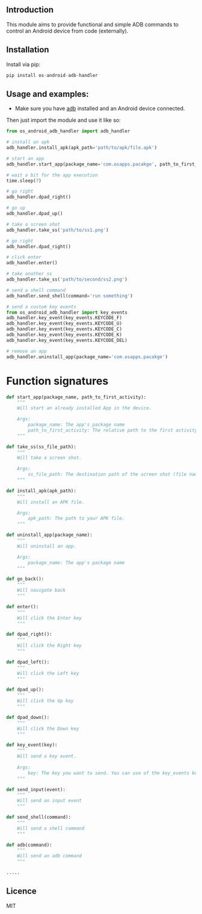Introduction
------------

This module aims to provide functional and simple ADB commands to control an Android device from code (externally).

## Installation
Install via pip:

```python 
pip install os-android-adb-handler
```

## Usage and examples:       
* Make sure you have [adb](https://developer.android.com/studio/command-line/adb) installed and an Android device connected.   

Then just import the module and use it like so:

```python
from os_android_adb_handler import adb_handler

# install an apk
adb_handler.install_apk(apk_path='path/to/apk/file.apk')

# start an app
adb_handler.start_app(package_name='com.osapps.pacakge', path_to_first_activity='startup.MainActivity')

# wait a bit for the app execution
time.sleep(7)

# go right
adb_handler.dpad_right()

# go up
adb_handler.dpad_up()

# take a screen shot
adb_handler.take_ss('path/to/ss1.png')

# go right
adb_handler.dpad_right()

# click enter
adb_handler.enter()

# take another ss
adb_handler.take_ss('path/to/second/ss2.png')

# send a shell command
adb_handler.send_shell(command='run something')

# send a custom key events
from os_android_adb_handler import key_events
adb_handler.key_event(key_events.KEYCODE_F)
adb_handler.key_event(key_events.KEYCODE_U)
adb_handler.key_event(key_events.KEYCODE_C)
adb_handler.key_event(key_events.KEYCODE_K)
adb_handler.key_event(key_events.KEYCODE_DEL)

# remove an app
adb_handler.uninstall_app(package_name='com.osapps.pacakge')
```

# Function signatures
```python
def start_app(package_name, path_to_first_activity):
    """
    Will start an already installed App in the device.

    Args:
        package_name: The app's package name
        path_to_first_activity: The relative path to the first activity (like main.MainActivity)
    """

def take_ss(ss_file_path):
    """
    Will take a screen shot.

    Args:
        ss_file_path: The destination path of the screen shot (file name, incl extension)
    """

def install_apk(apk_path):
    """
    Will install an APK file.

    Args:
        apk_path: The path to your APK file.
    """

def uninstall_app(package_name):
    """
    Will uninstall an app.

    Args:
        package_name: The app's package name
    """

def go_back():
    """
    Will navigate back
    """

def enter():
    """
    Will click the Enter key
    """

def dpad_right():
    """
    Will click the Right key
    """

def dpad_left():
    """
    Will click the Left key
    """

def dpad_up():
    """
    Will click the Up key
    """

def dpad_down():
    """
    Will click the Down key
    """

def key_event(key):
    """
    Will send a key event.
    
    Args:
        key: The key you want to send. You can use of the key_events keys
    """

def send_input(event):
    """
    Will send an input event
    """

def send_shell(command):
    """
    Will send a shell command
    """

def adb(command):
    """
    Will send an adb command
    """

.....
```

## Licence
MIT
